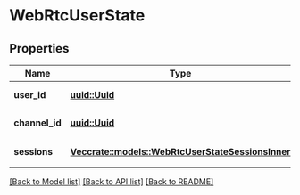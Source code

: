 # WebRtcUserState

## Properties

Name | Type | Description | Notes
------------ | ------------- | ------------- | -------------
**user_id** | [**uuid::Uuid**](uuid::Uuid.md) | ユーザーUUID | 
**channel_id** | [**uuid::Uuid**](uuid::Uuid.md) | チャンネルUUID | 
**sessions** | [**Vec<crate::models::WebRtcUserStateSessionsInner>**](WebRTCUserState_sessions_inner.md) | セッションの配列 | 

[[Back to Model list]](../README.md#documentation-for-models) [[Back to API list]](../README.md#documentation-for-api-endpoints) [[Back to README]](../README.md)


